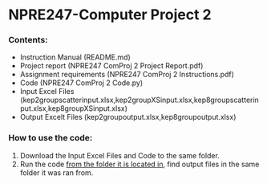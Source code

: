 # NPRE247-Computer Project 2
### Contents:
- Instruction Manual (README.md)
- Project report (NPRE247 ComProj 2 Project Report.pdf)
- Assignment requirements (NPRE247 ComProj 2 Instructions.pdf)
- Code (NPRE247 ComProj 2 Code.py)
- Input Excel Files (kep2groupscatterinput.xlsx,kep2groupXSinput.xlsx,kep8groupscatterinput.xlsx,kep8groupXSinput.xlsx)
- Output Excelt Files (kep2groupoutput.xlsx,kep8groupoutput.xlsx)

### How to use the code:
1. Download the Input Excel Files and Code to the same folder.
2. Run the code <ins>from the folder it is located in</ins>, find output files in the same folder it was ran from.
